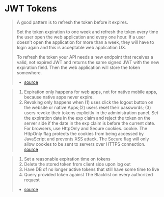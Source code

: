 # JWT Tokens

> A good pattern is to refresh the token before it expires.
> 
> Set the token expiration to one week and refresh the token every time the user open the web application and every one hour. If a user doesn't open the application for more than a week, they will have to login again and this is acceptable web application UX.
> 
> To refresh the token your API needs a new endpoint that receives a valid, not expired JWT and returns the same signed JWT with the new expiration field. Then the web application will store the token somewhere.
> - [source][stack-overflow]

> 1. Expiration only happens for web apps, not for native mobile apps, because native apps never expire.
> 2. Revoking only happens when (1) uses click the logout button on the website or native Apps;(2) users reset their passwords; (3) users revoke their tokens explicitly in the administration panel.
> Set the expiration date in the exp claim and reject the token on the server side if the date in the exp claim is before the current date.
> For browsers, use HttpOnly and Secure cookies. cookie. The HttpOnly flag protects the cookies from being accessed by JavaScript and prevents XSS attack. The Secure flag will only allow cookies to be sent to servers over HTTPS connection.
> [source](gist)

> 1. Set a reasonable expiration time on tokens
> 2. Delete the stored token from client side upon log out
> 3. Have DB of no longer active tokens that still have some time to live
> 4. Query provided token against The Blacklist on every authorized request
> - [source][medium]

[stack-overflow]: https://stackoverflow.com/a/26834685
[gist]: https://gist.github.com/soulmachine/b368ce7292ddd7f91c15accccc02b8df
[medium]: https://medium.com/devgorilla/how-to-log-out-when-using-jwt-a8c7823e8a6